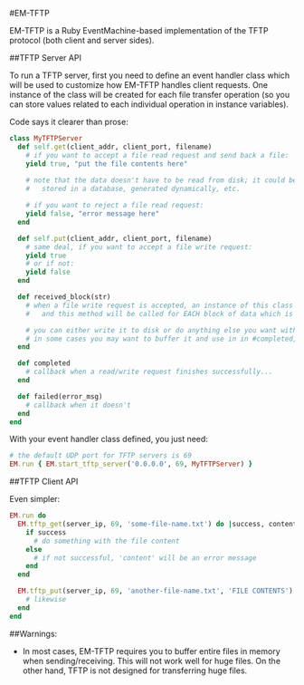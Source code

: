 #EM-TFTP

EM-TFTP is a Ruby EventMachine-based implementation of the TFTP protocol (both client and server sides).

##TFTP Server API

To run a TFTP server, first you need to define an event handler class which will be used to customize how EM-TFTP handles client requests. One instance of the class will be created for each file transfer operation (so you can store values related to each individual operation in instance variables).

Code says it clearer than prose:

```ruby
class MyTFTPServer
  def self.get(client_addr, client_port, filename)
    # if you want to accept a file read request and send back a file:
    yield true, "put the file contents here"
    
    # note that the data doesn't have to be read from disk; it could be cached in memory,
    #   stored in a database, generated dynamically, etc.

    # if you want to reject a file read request:
    yield false, "error message here"
  end

  def self.put(client_addr, client_port, filename)
    # same deal, if you want to accept a file write request:
    yield true
    # or if not:
    yield false
  end

  def received_block(str)
    # when a file write request is accepted, an instance of this class will be created
    #   and this method will be called for EACH block of data which is received

    # you can either write it to disk or do anything else you want with it
    # in some cases you may want to buffer it and use in in #completed, below
  end

  def completed
    # callback when a read/write request finishes successfully...
  end

  def failed(error_msg)
    # callback when it doesn't
  end
end
```

With your event handler class defined, you just need:

```ruby
# the default UDP port for TFTP servers is 69
EM.run { EM.start_tftp_server('0.0.0.0', 69, MyTFTPServer) }
```

##TFTP Client API

Even simpler:

```ruby
EM.run do
  EM.tftp_get(server_ip, 69, 'some-file-name.txt') do |success, content|
    if success
      # do something with the file content
    else
      # if not successful, 'content' will be an error message
    end
  end

  EM.tftp_put(server_ip, 69, 'another-file-name.txt', 'FILE CONTENTS') do |success, err_msg|
    # likewise
  end
end
```

##Warnings:

- In most cases, EM-TFTP requires you to buffer entire files in memory when sending/receiving. This will not work well for huge files. On the other hand, TFTP is not designed for transferring huge files.